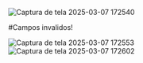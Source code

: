 
![Captura de tela 2025-03-07 172540](https://github.com/user-attachments/assets/1f1df4f4-a171-4c49-b93c-66942df68602)

#Campos invalidos!




![Captura de tela 2025-03-07 172553](https://github.com/user-attachments/assets/3fb07f08-69b8-4fae-861b-0e9c4e46de50)
![Captura de tela 2025-03-07 172602](https://github.com/user-attachments/assets/7d299aba-584c-4234-9ee2-416b46e9978c)
